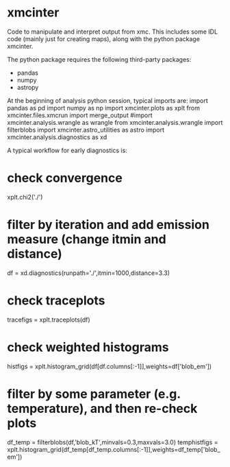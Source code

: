 # xmcinter
Code to manipulate and interpret output from xmc.  This includes some IDL 
code (mainly just for creating maps), along with the python package xmcinter.

The python package requires the following third-party packages:
- pandas
- numpy
- astropy

At the beginning of analysis python session, typical imports are:
import pandas as pd
import numpy as np
import xmcinter.plots as xplt
from xmcinter.files.xmcrun import merge_output
#import xmcinter.analysis.wrangle as wrangle
from xmcinter.analysis.wrangle import filterblobs
import xmcinter.astro_utilities as astro
import xmcinter.analysis.diagnostics as xd

A typical workflow for early diagnostics is:

# check convergence
xplt.chi2('./')

# filter by iteration and add emission measure (change itmin and distance)
df = xd.diagnostics(runpath='./',itmin=1000,distance=3.3)

# check traceplots
tracefigs = xplt.traceplots(df)

# check weighted histograms
histfigs = xplt.histogram_grid(df[df.columns[:-1]],weights=df['blob_em'])

# filter by some parameter (e.g. temperature), and then re-check plots
df_temp = filterblobs(df,'blob_kT',minvals=0.3,maxvals=3.0)
temphistfigs = xplt.histogram_grid(df_temp[df_temp.columns[:-1]],weights=df_temp['blob_em'])